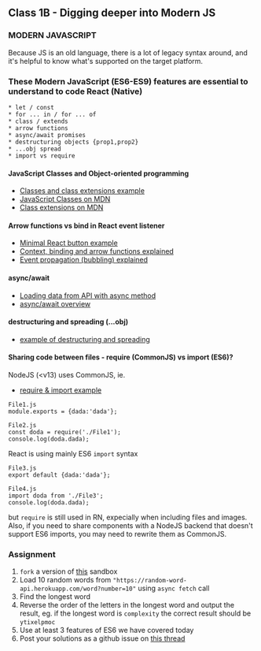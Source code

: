 ## Class 1B - Digging deeper into Modern JS

### MODERN JAVASCRIPT
Because JS is an old language, there is a lot of legacy syntax around, and it's helpful to know what's supported on the target platform.

### These Modern JavaScript (ES6-ES9) features are essential to understand to code React (Native)

```  
* let / const
* for ... in / for ... of
* class / extends 
* arrow functions
* async/await promises  
* destructuring objects {prop1,prop2}
* ...obj spread
* import vs require
```


#### JavaScript Classes and Object-oriented programming

- [Classes and class extensions example](https://github.com/borg/Mobile-Application-Development/tree/master/Classes/examples/classes-and-extensions.js) 
- [JavaScript Classes on MDN](https://developer.mozilla.org/en-US/docs/Web/JavaScript/Reference/Classes)
- [Class extensions on MDN](https://developer.mozilla.org/en-US/docs/Web/JavaScript/Reference/Classes/extends)


#### Arrow functions vs bind in React event listener   

- [Minimal React button example](https://codesandbox.io/s/black-forest-k4phg?file=/src/App.js)   
- [Context, binding and arrow functions explained](https://www.codementor.io/dariogarciamoya/understanding-this-in-javascript-with-arrow-functions-gcpjwfyuc)
- [Event propagation (bubbling) explained](https://www.youtube.com/watch?v=UWCvbwo9IRk&ab_channel=dcode)

#### async/await
- [Loading data from API with async method](https://codesandbox.io/s/nostalgic-goodall-iyqut?file=/src/App.js)
- [async/await overview](https://dmitripavlutin.com/javascript-fetch-async-await/)

#### destructuring and spreading (...obj)
- [example of destructuring and spreading](https://codesandbox.io/s/distracted-thunder-9z9xi?file=/src/App.js)

#### Sharing code between files - require (CommonJS) vs import (ES6)?
NodeJS (<v13) uses CommonJS, ie. 

- [require & import example](https://codesandbox.io/s/quizzical-currying-bonxi?file=/src/App.js)


```require
File1.js
module.exports = {dada:'dada'};

File2.js
const doda = require('./File1');
console.log(doda.dada);
```

React is using mainly ES6 `import` syntax

```
File3.js
export default {dada:'dada'};

File4.js
import doda from './File3';
console.log(doda.dada);
```
but `require` is still used in RN, expecially when including files and images. Also, if you need to share components with a NodeJS backend that doesn't support ES6 imports, you may need to rewrite them as CommonJS.

### Assignment
1. `fork` a version of [this](https://codesandbox.io/s/angry-lake-bud0c?file=/src/App.js) sandbox
2. Load 10 random words from `"https://random-word-api.herokuapp.com/word?number=10"` using `async fetch` call
3. Find the longest word
4. Reverse the order of the letters in the longest word and output the result, eg. if the longest word is `complexity` the correct result should be `ytixelpmoc`
5. Use at least 3 features of ES6 we have covered today
6. Post your solutions as a github issue on [this thread](https://github.com/borg/Mobile-Application-Development/issues/1)








